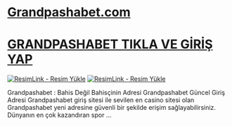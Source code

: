 # <a href="https://l24.im/wQCNAOK">Grandpashabet.com</a>
# <a href="https://l24.im/wQCNAOK">GRANDPASHABET TIKLA VE GİRİŞ YAP</a>

<a href="https://l24.im/wQCNAOK" title="ResimLink - Resim Yükle"><img src="https://r.resimlink.com/d2ghc1Q9.jpg" title="ResimLink - Resim Yükle" alt="ResimLink - Resim Yükle"></a>
<a href="https://l24.im/wQCNAOK" title="ResimLink - Resim Yükle"><img src="https://r.resimlink.com/d2ghc1Q9.jpg" title="ResimLink - Resim Yükle" alt="ResimLink - Resim Yükle"></a>






Grandpashabet : Bahis Değil Bahisçinin Adresi Grandpashabet Güncel Giriş Adresi
Grandpashabet giriş sitesi ile sevilen en casino sitesi olan Grandpashabet yeni adresine güvenli bir şekilde erişim sağlayabilirsiniz. Dünyanın en çok kazandıran spor ...
